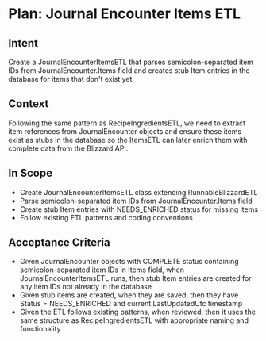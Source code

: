 # Plan: Journal Encounter Items ETL

## Intent  
Create a JournalEncounterItemsETL that parses semicolon-separated item IDs from JournalEncounter.Items field and creates stub Item entries in the database for items that don't exist yet.

## Context  
Following the same pattern as RecipeIngredientsETL, we need to extract item references from JournalEncounter objects and ensure these items exist as stubs in the database so the ItemsETL can later enrich them with complete data from the Blizzard API.

## In Scope  
- Create JournalEncounterItemsETL class extending RunnableBlizzardETL
- Parse semicolon-separated item IDs from JournalEncounter.Items field  
- Create stub Item entries with NEEDS_ENRICHED status for missing items
- Follow existing ETL patterns and coding conventions

## Acceptance Criteria  
- Given JournalEncounter objects with COMPLETE status containing semicolon-separated item IDs in Items field, when JournalEncounterItemsETL runs, then stub Item entries are created for any item IDs not already in the database
- Given stub items are created, when they are saved, then they have Status = NEEDS_ENRICHED and current LastUpdatedUtc timestamp
- Given the ETL follows existing patterns, when reviewed, then it uses the same structure as RecipeIngredientsETL with appropriate naming and functionality